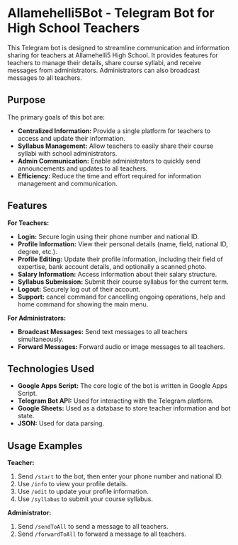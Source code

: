 # Allamehelli5Bot - Telegram Bot for High School Teachers

This Telegram bot is designed to streamline communication and information sharing for teachers at Allamehelli5 High School. It provides features for teachers to manage their details, share course syllabi, and receive messages from administrators. Administrators can also broadcast messages to all teachers.

## Purpose

The primary goals of this bot are:

*   **Centralized Information:** Provide a single platform for teachers to access and update their information.
*   **Syllabus Management:** Allow teachers to easily share their course syllabi with school administrators.
*   **Admin Communication:** Enable administrators to quickly send announcements and updates to all teachers.
*   **Efficiency:** Reduce the time and effort required for information management and communication.

## Features

**For Teachers:**

*   **Login:** Secure login using their phone number and national ID.
*   **Profile Information:** View their personal details (name, field, national ID, degree, etc.).
*   **Profile Editing:** Update their profile information, including their field of expertise, bank account details, and optionally a scanned photo.
*   **Salary Information:** Access information about their salary structure.
*   **Syllabus Submission:** Submit their course syllabus for the current term.
*   **Logout:** Securely log out of their account.
* **Support:** cancel command for cancelling ongoing operations, help and home command for showing the main menu.

**For Administrators:**

*   **Broadcast Messages:** Send text messages to all teachers simultaneously.
*   **Forward Messages:** Forward audio or image messages to all teachers.

## Technologies Used

*   **Google Apps Script:** The core logic of the bot is written in Google Apps Script.
*   **Telegram Bot API:** Used for interacting with the Telegram platform.
*   **Google Sheets:** Used as a database to store teacher information and bot state.
* **JSON:** Used for data parsing.

## Usage Examples

**Teacher:**

1.  Send `/start` to the bot, then enter your phone number and national ID.
2.  Use `/info` to view your profile details.
3.  Use `/edit` to update your profile information.
4.  Use `/syllabus` to submit your course syllabus.

**Administrator:**

1. Send `/sendToAll` to send a message to all teachers.
2. Send `/forwardToAll` to forward a message to all teachers.
